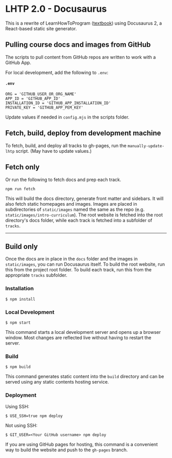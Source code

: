 # LHTP 2.0 - Docusaurus

This is a rewrite of LearnHowToProgram ([textbook](https://github.com/epicodus/textbook)) using Docusaurus 2, a React-based static site generator.

## Pulling course docs and images from GitHub

The scripts to pull content from GitHub repos are written to work with a GitHub App.

For local development, add the following to `.env`:

#### **`.env`**
```
ORG = 'GITHUB_USER_OR_ORG_NAME'
APP_ID = 'GITHUB_APP_ID'
INSTALLATION_ID = 'GITHUB_APP_INSTALLATION_ID'
PRIVATE_KEY = 'GITHUB_APP_PEM_KEY'
```

Update values if needed in `config.mjs` in the scripts folder.

## Fetch, build, deploy from development machine

To fetch, build, and deploy all tracks to gh-pages, run the `manually-update-lhtp` script. (May have to update values.)

## Fetch only

Or run the following to fetch docs and prep each track.

```
npm run fetch
```

This will build the docs directory, generate front matter and sidebars. It will also fetch static homepages and images. 
Images are placed in subdirectories of `static/images` named the same as the repo (e.g. `static/images/intro-curriculum`).
The root website is fetched into the root directory's docs folder, while each track is fetched into a subfolder of `tracks`.

---

## Build only

Once the docs are in place in the `docs` folder and the images in `static/images`, you can run Docusaurus itself.
To build the root website, run this from the project root folder. To build each track, run this from the appropriate `tracks` subfolder.

### Installation

```
$ npm install
```

### Local Development

```
$ npm start
```

This command starts a local development server and opens up a browser window. Most changes are reflected live without having to restart the server.

### Build

```
$ npm build
```

This command generates static content into the `build` directory and can be served using any static contents hosting service.

### Deployment

Using SSH:

```
$ USE_SSH=true npm deploy
```

Not using SSH:

```
$ GIT_USER=<Your GitHub username> npm deploy
```

If you are using GitHub pages for hosting, this command is a convenient way to build the website and push to the `gh-pages` branch.
